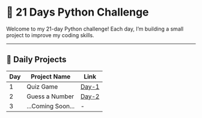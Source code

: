 # 🐍 21 Days Python Challenge

Welcome to my 21-day Python challenge! Each day, I’m building a small project to improve my coding skills.

---

## 🔗 Daily Projects

| Day | Project Name        | Link |
|-----|---------------------|------|
| 1   | Quiz Game           | [Day-1](Day-1/) |
| 2   | Guess a Number      | [Day-2](Day-2/) |
| 3   | ...Coming Soon...   | -    |
